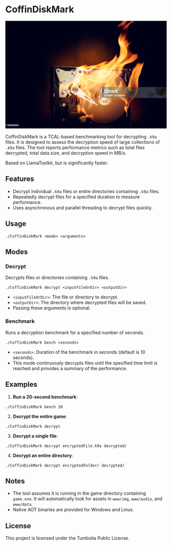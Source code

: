 # CoffinDiskMark

![hdd](/img/hdd.jpg)

CoffinDiskMark is a TCAL-based benchmarking tool for decrypting `.k9a` files. It is designed to assess the decryption speed of large collections of `.k9a` files. The tool reports performance metrics such as total files decrypted, total data size, and decryption speed in MB/s.

Based on LlamaToolkit, but is significantly faster.

## Features

- Decrypt individual `.k9a` files or entire directories containing `.k9a` files.
- Repeatedly decrypt files for a specified duration to measure performance.
- Uses asynchronous and parallel threading to decrypt files quickly.

## Usage

```
./CoffinDiskMark <mode> <arguments>
```

## Modes

### Decrypt

Decrypts files or directories containing `.k9a` files.

```
./CoffinDiskMark decrypt <inputFileOrDir> <outputDir>
```
- `<inputFileOrDir>`: The file or directory to decrypt.  
- `<outputDir>`: The directory where decrypted files will be saved.
- Passing these arguments is optional.

### Benchmark

Runs a decryption benchmark for a specified number of seconds.

```
./CoffinDiskMark bench <seconds>
```

- `<seconds>`: Duration of the benchmark in seconds (default is 10 seconds).  
- This mode continuously decrypts files until the specified time limit is reached and provides a summary of the performance.

## Examples

1. **Run a 20-second benchmark**:
```
./CoffinDiskMark bench 20
```
2. **Decrypt the entire game**:
```
./CoffinDiskMark decrypt
```
3. **Decrypt a single file**:
```
./CoffinDiskMark decrypt encryptedFile.k9a decrypted/
```
4. **Decrypt an entire directory**:
```
./CoffinDiskMark decrypt encryptedFolder/ decrypted/
```

## Notes

- The tool assumes it is running in the game directory containing `game.exe`. It will automatically look for assets in `www/img`, `www/audio`, and `www/data`.
- Native AOT binaries are provided for Windows and Linux.

## License

This project is licensed under the Tumbolia Public License.
